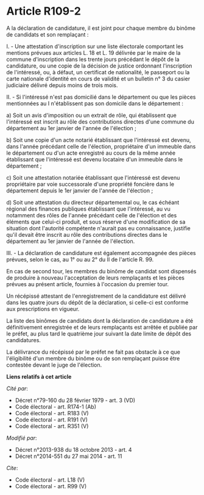 # Article R109-2

A la déclaration de candidature, il est joint pour chaque membre du binôme de candidats et son remplaçant : 

I. - Une attestation d'inscription sur une liste électorale comportant les mentions prévues aux articles L. 18 et L. 19
délivrée par le maire de la commune d'inscription dans les trente jours précédant le dépôt de la candidature, ou une copie de
la décision de justice ordonnant l'inscription de l'intéressé, ou, à défaut, un certificat de nationalité, le passeport ou la
carte nationale d'identité en cours de validité et un bulletin n° 3 du casier judiciaire délivré depuis moins de trois mois. 

II. - Si l'intéressé n'est pas domicilié dans le département ou que les pièces mentionnées au I n'établissent pas son
domicile dans le département : 

a) Soit un avis d'imposition ou un extrait de rôle, qui établissent que l'intéressé est inscrit au rôle des contributions
directes d'une commune du département au 1er janvier de l'année de l'élection ; 

b) Soit une copie d'un acte notarié établissant que l'intéressé est devenu, dans l'année précédant celle de l'élection,
propriétaire d'un immeuble dans le département ou d'un acte enregistré au cours de la même année établissant que l'intéressé
est devenu locataire d'un immeuble dans le département ; 

c) Soit une attestation notariée établissant que l'intéressé est devenu propriétaire par voie successorale d'une propriété
foncière dans le département depuis le 1er janvier de l'année de l'élection ; 

d) Soit une attestation du directeur départemental ou, le cas échéant régional des finances publiques établissant que
l'intéressé, au vu notamment des rôles de l'année précédant celle de l'élection et des éléments que celui-ci produit, et sous
réserve d'une modification de sa situation dont l'autorité compétente n'aurait pas eu connaissance, justifie qu'il devait
être inscrit au rôle des contributions directes dans le département au 1er janvier de l'année de l'élection. 

III. - La déclaration de candidature est également accompagnée des pièces prévues, selon le cas, au 1° ou au 2° du II de
l'article R. 99.

En cas de second tour, les membres du binôme de candidat sont dispensés de produire à nouveau l'acceptation de leurs
remplaçants et les pièces prévues au présent article, fournies à l'occasion du premier tour. 

Un récépissé attestant de l'enregistrement de la candidature est délivré dans les quatre jours du dépôt de la déclaration, si
celle-ci est conforme aux prescriptions en vigueur. 

La liste des binômes de candidats dont la déclaration de candidature a été définitivement enregistrée et de leurs remplaçants
est arrêtée et publiée par le préfet, au plus tard le quatrième jour suivant la date limite de dépôt des candidatures. 

La délivrance du récépissé par le préfet ne fait pas obstacle à ce que l'éligibilité d'un membre du binôme ou de son
remplaçant puisse être contestée devant le juge de l'élection.

**Liens relatifs à cet article**

_Cité par_:

  - Décret n°79-160 du 28 février 1979 - art. 3 (VD)
  - Code électoral - art. R174-1 (Ab)
  - Code électoral - art. R183 (V)
  - Code électoral - art. R191 (V)
  - Code électoral - art. R351 (V)

_Modifié par_:

  - Décret n°2013-938 du 18 octobre 2013 - art. 4
  - Décret n°2014-551 du 27 mai 2014 - art. 11

_Cite_:

  - Code électoral - art. L18 (V)
  - Code électoral - art. R99 (V)
